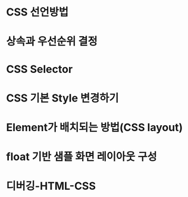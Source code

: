 # CSS 선언방법


# 상속과 우선순위 결정

# CSS Selector

# CSS 기본 Style 변경하기


# Element가 배치되는 방법(CSS layout)


# float 기반 샘플 화면 레이아웃 구성

# 디버깅-HTML-CSS
